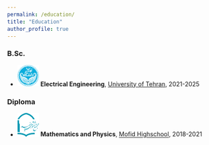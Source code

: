 ```yaml
---
permalink: /education/
title: "Education"
author_profile: true
---
```


### B.Sc.
- <img src="/images/UT.png" width="50" alt="University of Tehran" /> **Electrical Engineering**, [University of Tehran](https://ut.ac.ir/), 2021-2025

### Diploma
- <img src="/images/mofid.png" width="50" alt="Mofid Highschool" /> **Mathematics and Physics**, [Mofid Highschool](https://mofidsch.ir/h1/), 2018-2021

